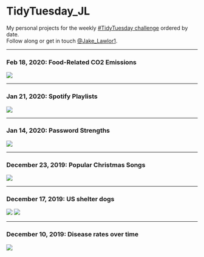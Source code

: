 # TidyTuesday_JL

My personal projects for the weekly [#TidyTuesday challenge](https://github.com/rfordatascience/tidytuesday) ordered by date.   
Follow along or get in touch [@Jake_Lawlor1](http://www.twitter.com/jake_lawlor1).


***
### Feb 18, 2020: Food-Related CO2 Emissions
<img src="https://github.com/jakelawlor/TidyTuesday_JL/blob/master/output/Feb18.20/food_white.png"  />


***
### Jan 21, 2020: Spotify Playlists
<img src="https://github.com/jakelawlor/TidyTuesday_JL/blob/master/output/Jan21.20/PlaylistPlot.png"  />

***
### Jan 14, 2020: Password Strengths
<img src="https://github.com/jakelawlor/TidyTuesday_JL/blob/master/output/Jan14.20/pwplot.png"  />


***
### December 23, 2019: Popular Christmas Songs
<img src="https://github.com/jakelawlor/TidyTuesday_JL/blob/master/output/Dec23.19/treeplot.png"  />

***
### December 17, 2019: US shelter dogs
<img src="https://github.com/jakelawlor/TidyTuesday_JL/blob/master/output/Dec17.19/breedmap.png"  />
<img src="https://github.com/jakelawlor/TidyTuesday_JL/blob/master/output/Dec17.19/exports.png"  />


***
### December 10, 2019: Disease rates over time
<img src="https://github.com/jakelawlor/TidyTuesday_JL/blob/master/output/Dec11.19/measlesmap.gif"  />


